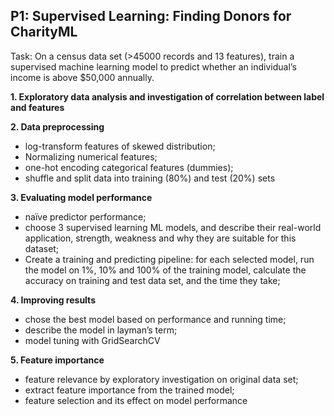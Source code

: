## P1: Supervised Learning: Finding Donors for CharityML
Task: On a census data set (>45000 records and 13 features), train a supervised machine learning model to predict whether an individual’s income is above $50,000 annually. <br>

**1. Exploratory data analysis and investigation of correlation between label and features**<br>

**2. Data preprocessing**
 - log-transform features of skewed distribution;
 - Normalizing numerical features;
 - one-hot encoding categorical features (dummies);
 - shuffle and split data into training (80%) and test (20%) sets<br>
 
**3. Evaluating model performance**
 - naïve predictor performance; 
 - choose 3 supervised learning ML models, and describe their real-world application, strength, weakness and why they are suitable for this dataset;
 - Create a training and predicting pipeline: for each selected model, run the model on 1%, 10% and 100% of the training model, calculate the accuracy on training and test data set, and the time they take;<br>
 
**4. Improving results**
 - chose the best model based on performance and running time; 
 - describe the model in layman’s term;
 - model tuning with GridSearchCV<br>
 
**5. Feature importance**
 - feature relevance by exploratory investigation on original data set;
 - extract feature importance from the trained model;
 - feature selection and its effect on model performance
